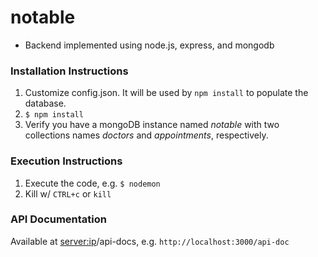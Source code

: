 # notable 
* Backend implemented using node.js, express, and mongodb

### Installation Instructions
1. Customize config.json.  It will be used by `npm install` to populate the database.
2. `$ npm install`
3. Verify you have a mongoDB instance named *notable* with two collections names *doctors* and *appointments*, respectively.

### Execution Instructions

1. Execute the code, e.g. `$ nodemon`
2. Kill w/ `CTRL+c` or `kill`

### API Documentation
Available at <server:ip>/api-docs, e.g. `http://localhost:3000/api-doc`
